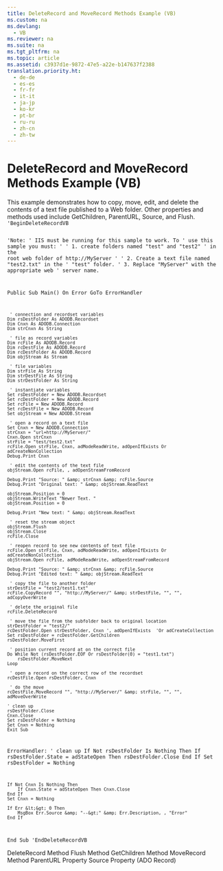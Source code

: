 ```yaml
---
title: DeleteRecord and MoveRecord Methods Example (VB)
ms.custom: na
ms.devlang: 
  - VB
ms.reviewer: na
ms.suite: na
ms.tgt_pltfrm: na
ms.topic: article
ms.assetid: c3937d1e-9872-47e5-a22e-b147637f2388
translation.priority.ht: 
  - de-de
  - es-es
  - fr-fr
  - it-it
  - ja-jp
  - ko-kr
  - pt-br
  - ru-ru
  - zh-cn
  - zh-tw
---
```

# DeleteRecord and MoveRecord Methods Example (VB)
<?xml version="1.0" encoding="utf-8"?>
<developerReferenceWithoutSyntaxDocument xmlns="http://ddue.schemas.microsoft.com/authoring/2003/5" xmlns:xlink="http://www.w3.org/1999/xlink" xmlns:xsi="http://www.w3.org/2001/XMLSchema-instance" xsi:schemaLocation="http://ddue.schemas.microsoft.com/authoring/2003/5 http://dduestorage.blob.core.windows.net/ddueschema/developer.xsd">
  <introduction>
    <para>This example demonstrates how to copy, move, edit, and delete the contents of a text file published to a Web folder. Other properties and methods used include <legacyLink xlink:href="b3f09bac-4f66-49f6-aa5a-6fbb4fb28338">GetChildren</legacyLink>, <legacyLink xlink:href="65120ce6-3900-4cd4-b322-3b9816d74737">ParentURL</legacyLink>, <legacyLink xlink:href="2c18279e-6f35-4af0-b12e-8f1543d9ed20">Source</legacyLink>, and <legacyLink xlink:href="938522b4-f836-4c80-8d27-a598a000f0ee">Flush</legacyLink>.</para>
    <code>'BeginDeleteRecordVB

'Note:
' IIS must be running for this sample to work. To
' use this sample you must:
'
' 1. create folders named "test" and "test2"
'    in the root web folder of http://MyServer
'
' 2. Create a text file named "test2.txt" in the
'    "test" folder.
' 3. Replace "MyServer" with the appropriate web
'    server name.
    
Public Sub Main()
    On Error GoTo ErrorHandler

     ' connection and recordset variables
    Dim rsDestFolder As ADODB.Recordset
    Dim Cnxn As ADODB.Connection
    Dim strCnxn As String
 
     ' file as record variables
    Dim rcFile As ADODB.Record
    Dim rcDestFile As ADODB.Record
    Dim rcDestFolder As ADODB.Record
    Dim objStream As Stream
    
     ' file variables
    Dim strFile As String
    Dim strDestFile As String
    Dim strDestFolder As String
            
     ' instantiate variables
    Set rsDestFolder = New ADODB.Recordset
    Set rcDestFolder = New ADODB.Record
    Set rcFile = New ADODB.Record
    Set rcDestFile = New ADODB.Record
    Set objStream = New ADODB.Stream
     
     ' open a record on a text file
    Set Cnxn = New ADODB.Connection
    strCnxn = "url=http://MyServer/"
    Cnxn.Open strCnxn
    strFile = "test/test2.txt"
    rcFile.Open strFile, Cnxn, adModeReadWrite, adOpenIfExists Or adCreateNonCollection
    Debug.Print Cnxn
    
     ' edit the contents of the text file
    objStream.Open rcFile, , adOpenStreamFromRecord
    
    Debug.Print "Source: " &amp; strCnxn &amp; rcFile.Source
    Debug.Print "Original text: " &amp; objStream.ReadText
    
    objStream.Position = 0
    objStream.WriteText "Newer Text. "
    objStream.Position = 0
    
    Debug.Print "New text: " &amp; objStream.ReadText
    
     ' reset the stream object
    objStream.Flush
    objStream.Close
    rcFile.Close
    
     ' reopen record to see new contents of text file
    rcFile.Open strFile, Cnxn, adModeReadWrite, adOpenIfExists Or adCreateNonCollection
    objStream.Open rcFile, adModeReadWrite, adOpenStreamFromRecord
    
    Debug.Print "Source: " &amp; strCnxn &amp; rcFile.Source
    Debug.Print "Edited text: " &amp; objStream.ReadText
    
     ' copy the file to another folder
    strDestFile = "test2/test1.txt"
    rcFile.CopyRecord "", "http://MyServer/" &amp; strDestFile, "", "", adCopyOverWrite
    
     ' delete the original file
    rcFile.DeleteRecord
    
     ' move the file from the subfolder back to original location
    strDestFolder = "test2/"
    rcDestFolder.Open strDestFolder, Cnxn ', adOpenIfExists  'Or adCreateCollection
    Set rsDestFolder = rcDestFolder.GetChildren
    rsDestFolder.MoveFirst
    
     ' position current record at on the correct file
    Do While Not (rsDestFolder.EOF Or rsDestFolder(0) = "test1.txt")
        rsDestFolder.MoveNext
    Loop
    
     ' open a record on the correct row of the recordset
    rcDestFile.Open rsDestFolder, Cnxn
    
     ' do the move
    rcDestFile.MoveRecord "", "http://MyServer/" &amp; strFile, "", "", adMoveOverWrite
    
    ' clean up
    rsDestFolder.Close
    Cnxn.Close
    Set rsDestFolder = Nothing
    Set Cnxn = Nothing
    Exit Sub
    
ErrorHandler:
    ' clean up
    If Not rsDestFolder Is Nothing Then
        If rsDestFolder.State = adStateOpen Then rsDestFolder.Close
    End If
    Set rsDestFolder = Nothing
    
    If Not Cnxn Is Nothing Then
        If Cnxn.State = adStateOpen Then Cnxn.Close
    End If
    Set Cnxn = Nothing
    
    If Err &lt;&gt; 0 Then
        MsgBox Err.Source &amp; "--&gt;" &amp; Err.Description, , "Error"
    End If
End Sub
'EndDeleteRecordVB</code>
  </introduction>
  <relatedTopics>
<link xlink:href="2726498c-dbd8-4266-983b-ae7d62c39142">DeleteRecord Method</link>
<link xlink:href="938522b4-f836-4c80-8d27-a598a000f0ee">Flush Method</link>
<link xlink:href="b3f09bac-4f66-49f6-aa5a-6fbb4fb28338">GetChildren Method</link>
<link xlink:href="6d2807b0-b861-4583-bcaf-fb0b82e0f2d0">MoveRecord Method</link>
<link xlink:href="65120ce6-3900-4cd4-b322-3b9816d74737">ParentURL Property</link>
<link xlink:href="2c18279e-6f35-4af0-b12e-8f1543d9ed20">Source Property (ADO Record)</link>
</relatedTopics>
</developerReferenceWithoutSyntaxDocument>